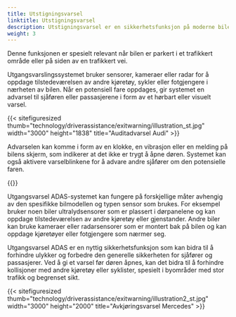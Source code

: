 ```yaml
---
title: Utstigningsvarsel
linktitle: Utstigningsvarsel
description: Utstigningsvarsel er en sikkerhetsfunksjon på moderne biler som er designet for å varsle sjåfører og passasjerer om potensielle farer når de gjør seg klare til å gå ut av kjøretøyet.
weight: 3
---
```

<!-- markdownlint-disable MD033 -->
Denne funksjonen er spesielt relevant når bilen er parkert i et trafikkert område eller på siden av en trafikkert vei.

Utgangsvarslingssystemet bruker sensorer, kameraer eller radar for å oppdage tilstedeværelsen av andre kjøretøy, sykler eller fotgjengere i nærheten av bilen. Når en potensiell fare oppdages, gir systemet en advarsel til sjåføren eller passasjerene i form av et hørbart eller visuelt varsel.

{{< sitefiguresized thumb="technology/driverassistance/exitwarning/illustration_st.jpg" width="3000" height="1838" title="Auditadvarsel Audi" >}}



Advarselen kan komme i form av en klokke, en vibrasjon eller en melding på bilens skjerm, som indikerer at det ikke er trygt å åpne døren. Systemet kan også aktivere varselblinkene for å advare andre sjåfører om den potensielle faren.

{{<evkxdisplayaddarticle />}}

Utgangsvarsel ADAS-systemet kan fungere på forskjellige måter avhengig av den spesifikke bilmodellen og typen sensor som brukes. For eksempel bruker noen biler ultralydsensorer som er plassert i dørpanelene og kan oppdage tilstedeværelsen av andre kjøretøy eller gjenstander. Andre biler kan bruke kameraer eller radarsensorer som er montert bak på bilen og kan oppdage kjøretøyer eller fotgjengere som nærmer seg.

Utgangsvarsel ADAS er en nyttig sikkerhetsfunksjon som kan bidra til å forhindre ulykker og forbedre den generelle sikkerheten for sjåfører og passasjerer. Ved å gi et varsel før døren åpnes, kan det bidra til å forhindre kollisjoner med andre kjøretøy eller syklister, spesielt i byområder med stor trafikk og begrenset sikt.

{{< sitefiguresized thumb="technology/driverassistance/exitwarning/illustration2_st.jpg" width="3000" height="2000" title="Avkjøringsvarsel Mercedes" >}}